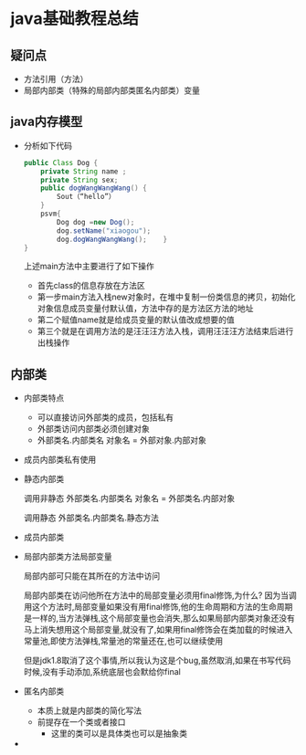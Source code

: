 # java基础教程总结

## 疑问点

* 方法引用（方法）
* 局部内部类（特殊的局部内部类匿名内部类）变量

## java内存模型

* 分析如下代码

  ```java
  public Class Dog {
      private String name ;
      private String sex;
      public dogWangWangWang() {
          Sout（“hello”）
      }
      psvm{
          Dog dog =new Dog();
          dog.setName("xiaogou");
          dog.dogWangWangWang();    }
  }
  ```

  上述main方法中主要进行了如下操作

  * 首先class的信息存放在方法区
  * 第一步main方法入栈new对象时，在堆中复制一份类信息的拷贝，初始化对象信息成员变量付默认值，方法中存的是方法区方法的地址
  * 第二个赋值name就是给成员变量的默认值改成想要的值
  * 第三个就是在调用方法的是汪汪汪方法入栈，调用汪汪汪方法结束后进行出栈操作 


## 内部类

* 内部类特点

  * 可以直接访问外部类的成员，包括私有
  * 外部类访问内部类必须创建对象
  * 外部类名.内部类名 对象名 = 外部对象.内部对象

* 成员内部类私有使用

  

* 静态内部类

  调用非静态 外部类名.内部类名 对象名 = 外部类名.内部对象

  调用静态  外部类名.内部类名.静态方法

* 成员内部类

  

* 局部内部类方法局部变量

  局部内部可只能在其所在的方法中访问

  局部内部类在访问他所在方法中的局部变量必须用final修饰,为什么?
  因为当调用这个方法时,局部变量如果没有用final修饰,他的生命周期和方法的生命周期是一样的,当方法弹栈,这个局部变量也会消失,那么如果局部内部类对象还没有马上消失想用这个局部变量,就没有了,如果用final修饰会在类加载的时候进入常量池,即使方法弹栈,常量池的常量还在,也可以继续使用

  但是jdk1.8取消了这个事情,所以我认为这是个bug,虽然取消,如果在书写代码时候,没有手动添加,系统底层也会默给你final

* 匿名内部类

  * 本质上就是内部类的简化写法
  * 前提存在一个类或者接口
    * 这里的类可以是具体类也可以是抽象类

* 